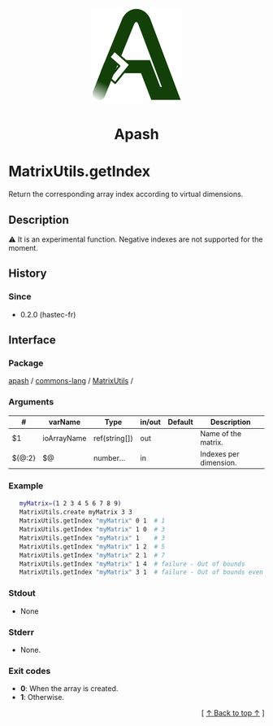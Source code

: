 
<div align='center' id='apash-top'>
  <a href='https://github.com/hastec-fr/apash'>
    <img alt='apash-logo' src='../../../../../../assets/apash-logo.svg'/>
  </a>

  # Apash
</div>


# MatrixUtils.getIndex
Return the corresponding array index according to virtual dimensions.
## Description
   ⚠️ It is an experimental function.
   Negative indexes are not supported for the moment.

## History
### Since
  * 0.2.0 (hastec-fr)

## Interface
### Package
<!-- apash.packageBegin -->
[apash](../../../apash.md) / [commons-lang](../../commons-lang.md) / [MatrixUtils](../MatrixUtils.md) / 
<!-- apash.packageEnd -->

### Arguments
 | #      | varName        | Type          | in/out   | Default         | Description                          |
 |--------|----------------|---------------|----------|-----------------|--------------------------------------|
 | $1     | ioArrayName    | ref(string[]) | out      |                 | Name of the matrix.                  |
 | ${@:2} | $@             | number...     | in       |                 | Indexes per dimension.               |

### Example
 ```bash
    myMatrix=(1 2 3 4 5 6 7 8 9)
    MatrixUtils.create myMatrix 3 3
    MatrixUtils.getIndex "myMatrix" 0 1  # 1
    MatrixUtils.getIndex "myMatrix" 1 0  # 3
    MatrixUtils.getIndex "myMatrix" 1    # 3
    MatrixUtils.getIndex "myMatrix" 1 2  # 5
    MatrixUtils.getIndex "myMatrix" 2 1  # 7
    MatrixUtils.getIndex "myMatrix" 1 4  # failure - Out of bounds 
    MatrixUtils.getIndex "myMatrix" 3 1  # failure - Out of bounds even if the array has more elements.
 ```

### Stdout
  * None
### Stderr
  * None.

### Exit codes
  * **0**: When the array is created.
  * **1**: Otherwise.

  <div align='right'>[ <a href='#apash-top'>↑ Back to top ↑</a> ]</div>

